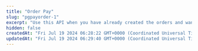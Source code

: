 ```yaml
---
title: "Order Pay"
slug: "pgpayorder-1"
excerpt: "Use this API when you have already created the orders and want Cashfree to process the payment. To use this API S2S flag needs to be enabled\nfrom the backend. In case you want to use the cards payment option the PCI\nDSS flag is required, for more information send an email to \"care@cashfree.com\"."
hidden: false
createdAt: "Fri Jul 19 2024 06:28:22 GMT+0000 (Coordinated Universal Time)"
updatedAt: "Fri Jul 19 2024 06:29:40 GMT+0000 (Coordinated Universal Time)"
---
```

